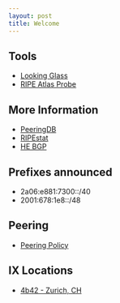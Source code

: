 ```yaml
---
layout: post
title: Welcome
---
```


## Tools
- [Looking Glass](https://lg.as213151.net)
- [RIPE Atlas Probe](https://atlas.ripe.net/probes/1000597/)

## More Information
- [PeeringDB](https://as213151.peeringdb.com/)
- [RIPEstat](https://stat.ripe.net/AS213151)
- [HE BGP](https://bgp.he.net/AS213151/)

## Prefixes announced
- 2a06:e881:7300::/40
- 2001:678:1e8::/48

## Peering
- [Peering Policy](/policy/)

## IX Locations
- [4b42 - Zurich, CH](https://www.peeringdb.com/ix/2447)

